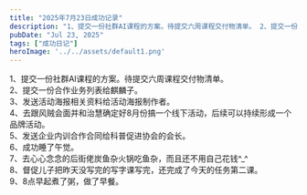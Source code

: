 ```yaml
---
title: "2025年7月23日成功记录"
description: "1、提交一份社群AI课程的方案。待提交六周课程交付物清单。 2、提交一份合作业务列表给麒麟子。 3、发送活动海 [&hellip;]"
pubDate: "Jul 23, 2025"
tags: ["成功日记"]
heroImage: '../../assets/default1.png'
---
```


1、提交一份社群AI课程的方案。待提交六周课程交付物清单。  
2、提交一份合作业务列表给麒麟子。  
3、发送活动海报相关资料给活动海报制作者。  
4、去跟风贼会面并和治慧确定好8月份搞一个线下活动，后续可以持续形成一个品牌活动。  
5、发送企业内训合作合同给科普促进协会的会长。  
6、成功睡了午觉。  
7、去心心念念的后街佬炭鱼杂火锅吃鱼杂，而且还不用自己花钱^\_^  
8、督促儿子把昨天没写完的写字课写完，还完成了今天的任务第二课。  
9、8点早起煮了粥，做了早餐。